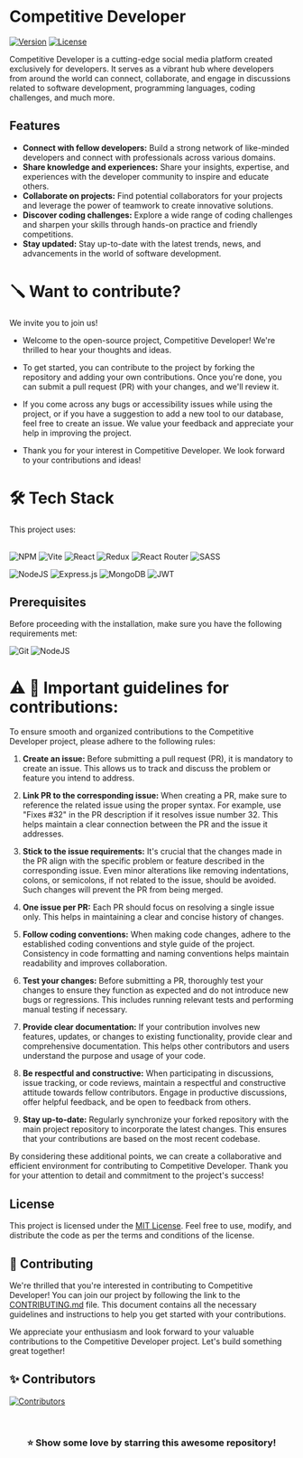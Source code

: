 # Competitive Developer

[![Version](https://img.shields.io/badge/version-1.1.0-brightgreen)](#) [![License](https://img.shields.io/badge/license-MIT-blue)](#)

Competitive Developer is a cutting-edge social media platform created exclusively for developers. It serves as a vibrant hub where developers from around the world can connect, collaborate, and engage in discussions related to software development, programming languages, coding challenges, and much more.

## Features

- **Connect with fellow developers:** Build a strong network of like-minded developers and connect with professionals across various domains.
- **Share knowledge and experiences:** Share your insights, expertise, and experiences with the developer community to inspire and educate others.
- **Collaborate on projects:** Find potential collaborators for your projects and leverage the power of teamwork to create innovative solutions.
- **Discover coding challenges:** Explore a wide range of coding challenges and sharpen your skills through hands-on practice and friendly competitions.
- **Stay updated:** Stay up-to-date with the latest trends, news, and advancements in the world of software development.

# 🪛 Want to contribute?

We invite you to join us!

- Welcome to the open-source project, Competitive Developer! We're thrilled to hear your thoughts and ideas.

- To get started, you can contribute to the project by forking the repository and adding your own contributions. Once you're done, you can submit a pull request (PR) with your changes, and we'll review it.

- If you come across any bugs or accessibility issues while using the project, or if you have a suggestion to add a new tool to our database, feel free to create an issue. We value your feedback and appreciate your help in improving the project.

- Thank you for your interest in Competitive Developer. We look forward to your contributions and ideas!

# 🛠️ Tech Stack

This project uses: <br><br>

![NPM](https://img.shields.io/badge/NPM-%23CB3837.svg?style=for-the-badge&logo=npm&logoColor=white)
![Vite](https://img.shields.io/badge/vite-%23646CFF.svg?style=for-the-badge&logo=vite&logoColor=white)
![React](https://img.shields.io/badge/react-%2320232a.svg?style=for-the-badge&logo=react&logoColor=%2361DAFB)
![Redux](https://img.shields.io/badge/redux-%23593d88.svg?style=for-the-badge&logo=redux&logoColor=white)
![React Router](https://img.shields.io/badge/React_Router-CA4245?style=for-the-badge&logo=react-router&logoColor=white)
![SASS](https://img.shields.io/badge/SASS-hotpink.svg?style=for-the-badge&logo=SASS&logoColor=white)

![NodeJS](https://img.shields.io/badge/node.js-6DA55F?style=for-the-badge&logo=node.js&logoColor=white)
![Express.js](https://img.shields.io/badge/express.js-%23404d59.svg?style=for-the-badge&logo=express&logoColor=%2361DAFB)
![MongoDB](https://img.shields.io/badge/MongoDB-%234ea94b.svg?style=for-the-badge&logo=mongodb&logoColor=white)
![JWT](https://img.shields.io/badge/JWT-black?style=for-the-badge&logo=JSON%20web%20tokens)

## Prerequisites

Before proceeding with the installation, make sure you have the following requirements met:

![Git](https://img.shields.io/badge/git-%23F05033.svg?style=for-the-badge&logo=git&logoColor=white)
![NodeJS](https://img.shields.io/badge/node.js-6DA55F?style=for-the-badge&logo=node.js&logoColor=white)

# ⚠️ 🛑 Important guidelines for contributions:

To ensure smooth and organized contributions to the Competitive Developer project, please adhere to the following rules:

1. **Create an issue:** Before submitting a pull request (PR), it is mandatory to create an issue. This allows us to track and discuss the problem or feature you intend to address.

2. **Link PR to the corresponding issue:** When creating a PR, make sure to reference the related issue using the proper syntax. For example, use "Fixes #32" in the PR description if it resolves issue number 32. This helps maintain a clear connection between the PR and the issue it addresses.

3. **Stick to the issue requirements:** It's crucial that the changes made in the PR align with the specific problem or feature described in the corresponding issue. Even minor alterations like removing indentations, colons, or semicolons, if not related to the issue, should be avoided. Such changes will prevent the PR from being merged.

4. **One issue per PR:** Each PR should focus on resolving a single issue only. This helps in maintaining a clear and concise history of changes.

5. **Follow coding conventions:** When making code changes, adhere to the established coding conventions and style guide of the project. Consistency in code formatting and naming conventions helps maintain readability and improves collaboration.

6. **Test your changes:** Before submitting a PR, thoroughly test your changes to ensure they function as expected and do not introduce new bugs or regressions. This includes running relevant tests and performing manual testing if necessary.

7. **Provide clear documentation:** If your contribution involves new features, updates, or changes to existing functionality, provide clear and comprehensive documentation. This helps other contributors and users understand the purpose and usage of your code.

8. **Be respectful and constructive:** When participating in discussions, issue tracking, or code reviews, maintain a respectful and constructive attitude towards fellow contributors. Engage in productive discussions, offer helpful feedback, and be open to feedback from others.

9. **Stay up-to-date:** Regularly synchronize your forked repository with the main project repository to incorporate the latest changes. This ensures that your contributions are based on the most recent codebase.

By considering these additional points, we can create a collaborative and efficient environment for contributing to Competitive Developer. Thank you for your attention to detail and commitment to the project's success!

## License

This project is licensed under the [MIT License](LICENSE). Feel free to use, modify, and distribute the code as per the terms and conditions of the license.

## 🤝 Contributing

We're thrilled that you're interested in contributing to Competitive Developer! You can join our project by following the link to the [CONTRIBUTING.md](CONTRIBUTING.md) file. This document contains all the necessary guidelines and instructions to help you get started with your contributions.

We appreciate your enthusiasm and look forward to your valuable contributions to the Competitive Developer project. Let's build something great together!

## ✨ Contributors

[![Contributors](https://contrib.rocks/image?repo=itsarraj/competitivedeveloper)](https://github.com/itsarraj/competitivedeveloper/graphs/contributors)

<br>
<div align="center">
  <h3>⭐️ Show some love by starring this awesome repository!</h3>
</div>
